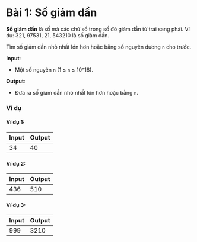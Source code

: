 # Bài 1: Số giảm dần

**Số giảm dần** là số mà các chữ số trong số đó giảm dần từ trái sang phải. Ví dụ: 321, 97531, 21, 543210 là số giảm dần.

Tìm số giảm dần nhỏ nhất lớn hơn hoặc bằng số nguyên dương `n` cho trước.

**Input**:

- Một số nguyên `n` (1 ≤ `n` ≤ 10^18).

**Output**:

- Đưa ra số giảm dần nhỏ nhất lớn hơn hoặc bằng `n`.

### Ví dụ

#### Ví dụ 1:

| Input | Output |
|-------|--------|
| 34     | 40     |

#### Ví dụ 2:

| Input | Output |
|-------|--------|
| 436     | 510     |

#### Ví dụ 3:

| Input | Output |
|-------|--------|
| 999     | 3210     |

